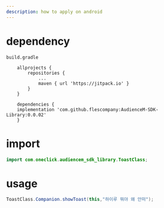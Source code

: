 ```yaml
---
description: how to apply on android
---
```


# dependency

```build.gradle```

```
	allprojects {
		repositories {
			...
			maven { url 'https://jitpack.io' }
		}
	}
```

```
	dependencies {
    implementation 'com.github.flescompany:AudienceM-SDK-Library:0.0.02'
	}
```

# import

```java
import com.oneclick.audiencem_sdk_library.ToastClass;
```

# usage

```java
ToastClass.Companion.showToast(this,"하이루 뭐야 왜 안떠");
```